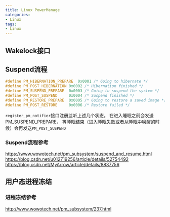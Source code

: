 ```yaml
---
title: Linux PowerManage
categories: 
- Linux
tags:
- Linux
---
```


## Wakelock接口


## Suspend流程
```c [include/linux/suspend.h]
#define PM_HIBERNATION_PREPARE	0x0001 /* Going to hibernate */
#define PM_POST_HIBERNATION	0x0002 /* Hibernation finished */
#define PM_SUSPEND_PREPARE	0x0003 /* Going to suspend the system */
#define PM_POST_SUSPEND		0x0004 /* Suspend finished */
#define PM_RESTORE_PREPARE	0x0005 /* Going to restore a saved image */
#define PM_POST_RESTORE		0x0006 /* Restore failed */
```
`register_pm_notifier`接口注册监听上述几个状态。
在进入睡眠之前会发送PM_SUSPEND_PREPARE， 等睡眠结束（进入睡眠失败或者从睡眠中唤醒的时候）会再发送`PM_POST_SUSPEND`

### Suspend流程参考

https://www.wowotech.net/pm_subsystem/suspend_and_resume.html
https://blog.csdn.net/u012719256/article/details/52754492
https://blog.csdn.net/MyArrow/article/details/8837756

## 用户态进程冻结

### 进程冻结参考
http://www.wowotech.net/pm_subsystem/237.html

